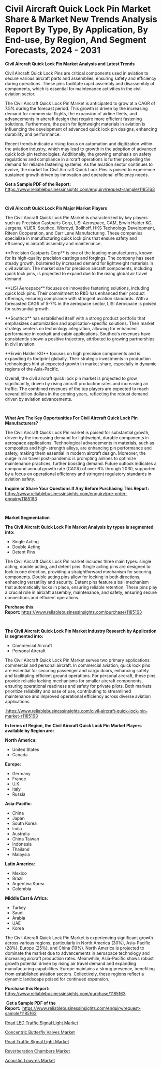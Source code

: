<p><h1>Civil Aircraft Quick Lock Pin Market Share & Market New Trends Analysis Report By Type, By Application, By End-use, By Region, And Segment Forecasts, 2024 - 2031</h1></p><p><strong>Civil Aircraft Quick Lock Pin Market Analysis and Latest Trends</strong></p>
<p><p>Civil Aircraft Quick Lock Pins are critical components used in aviation to secure various aircraft parts and assemblies, ensuring safety and efficiency during operations. These pins facilitate rapid assembly and disassembly of components, which is essential for maintenance activities in the civil aviation sector.</p><p>The Civil Aircraft Quick Lock Pin Market is anticipated to grow at a CAGR of 7.5% during the forecast period. This growth is driven by the increasing demand for commercial flights, the expansion of airline fleets, and advancements in aircraft design that require more efficient fastening solutions. Furthermore, the push for lightweight materials in aviation is influencing the development of advanced quick lock pin designs, enhancing durability and performance.</p><p>Recent trends indicate a rising focus on automation and digitization within the aviation industry, which may lead to growth in the adoption of advanced quick lock pin technologies. Additionally, the growing emphasis on safety regulations and compliance in aircraft operations is further propelling the demand for reliable fastening systems. As the aviation sector continues to evolve, the market for Civil Aircraft Quick Lock Pins is poised to experience sustained growth driven by innovation and operational efficiency needs.</p></p>
<p><strong>Get a Sample PDF of the Report:&nbsp;</strong> <a href="https://www.reliablebusinessinsights.com/enquiry/request-sample/1185163?utm_campaign=1094&utm_medium=2&utm_source=Github&utm_content=ia&utm_term=22102024&utm_id=civil-aircraft-quick-lock-pin">https://www.reliablebusinessinsights.com/enquiry/request-sample/1185163</a></p>
<p>&nbsp;</p>
<p><strong>Civil Aircraft Quick Lock Pin Major Market Players</strong></p>
<p><p>The Civil Aircraft Quick Lock Pin Market is characterized by key players such as Precision Castparts Corp, LISI Aerospace, CAM, Erwin Halder KG, Jergens, VLIER, Southco, Wixroyd, Bollhoff, HKS Technology Development, Riteon Cooperation, and Carr Lane Manufacturing. These companies specialize in manufacturing quick lock pins that ensure safety and efficiency in aircraft assembly and maintenance.</p><p>**Precision Castparts Corp** is one of the leading manufacturers, known for its high-quality precision castings and forgings. The company has seen steady growth, bolstered by increased demand for lightweight materials in civil aviation. The market size for precision aircraft components, including quick lock pins, is projected to expand due to the rising global air travel demand.</p><p>**LISI Aerospace** focuses on innovative fastening solutions, including quick lock pins. Their commitment to R&D has enhanced their product offerings, ensuring compliance with stringent aviation standards. With a forecasted CAGR of 5-7% in the aerospace sector, LISI Aerospace is poised for substantial growth.</p><p>**Southco** has established itself with a strong product portfolio that emphasizes customization and application-specific solutions. Their market strategy centers on technology integration, allowing for enhanced performance in cockpit and cabin applications. Southco's revenues have consistently shown a positive trajectory, attributed to growing partnerships in civil aviation.</p><p>**Erwin Halder KG** focuses on high precision components and is expanding its footprint globally. Their strategic investments in production technologies hint at expected growth in market share, especially in dynamic regions of the Asia-Pacific.</p><p>Overall, the civil aircraft quick lock pin market is projected to grow significantly, driven by rising aircraft production rates and increasing air traffic. The combined revenues of the top players are expected to reach several billion dollars in the coming years, reflecting the robust demand driven by aviation advancements.</p></p>
<p>&nbsp;</p>
<p><strong>What Are The Key Opportunities For Civil Aircraft Quick Lock Pin Manufacturers?</strong></p>
<p><p>The Civil Aircraft Quick Lock Pin market is poised for substantial growth, driven by the increasing demand for lightweight, durable components in aerospace applications. Technological advancements in materials, such as composites and high-strength alloys, are enhancing pin performance and safety, making them essential in modern aircraft design. Moreover, the surge in air travel post-pandemic is prompting airlines to optimize maintenance practices, further boosting demand. Future outlook indicates a compound annual growth rate (CAGR) of over 6% through 2030, supported by a focus on operational efficiency and stringent regulatory standards in aviation safety.</p></p>
<p><strong>Inquire or Share Your Questions If Any Before Purchasing This Report:</strong> <a href="https://www.reliablebusinessinsights.com/enquiry/pre-order-enquiry/1185163?utm_campaign=1094&utm_medium=2&utm_source=Github&utm_content=ia&utm_term=22102024&utm_id=civil-aircraft-quick-lock-pin">https://www.reliablebusinessinsights.com/enquiry/pre-order-enquiry/1185163</a></p>
<p>&nbsp;</p>
<p><strong>Market Segmentation</strong></p>
<p><strong>The Civil Aircraft Quick Lock Pin Market Analysis by types is segmented into:</strong></p>
<p><ul><li>Single Acting</li><li>Double Acting</li><li>Detent Pins</li></ul></p>
<p><p>The Civil Aircraft Quick Lock Pin market includes three main types: single acting, double acting, and detent pins. Single acting pins are designed to lock in one direction, providing a straightforward mechanism for securing components. Double acting pins allow for locking in both directions, enhancing versatility and security. Detent pins feature a ball mechanism that automatically locks in place, ensuring reliable retention. These pins play a crucial role in aircraft assembly, maintenance, and safety, ensuring secure connections and efficient operations.</p></p>
<p><strong>Purchase this Report:&nbsp;</strong><a href="https://www.reliablebusinessinsights.com/purchase/1185163?utm_campaign=1094&utm_medium=2&utm_source=Github&utm_content=ia&utm_term=22102024&utm_id=civil-aircraft-quick-lock-pin">https://www.reliablebusinessinsights.com/purchase/1185163</a></p>
<p>&nbsp;</p>
<p><strong>The Civil Aircraft Quick Lock Pin Market Industry Research by Application is segmented into:</strong></p>
<p><ul><li>Commercial Aircraft</li><li>Personal Aircraft</li></ul></p>
<p><p>The Civil Aircraft Quick Lock Pin Market serves two primary applications: commercial and personal aircraft. In commercial aviation, quick lock pins are essential for securing passenger and cargo doors, enhancing safety and facilitating efficient ground operations. For personal aircraft, these pins provide reliable locking mechanisms for smaller aircraft components, ensuring operational readiness and safety for private pilots. Both markets prioritize reliability and ease of use, contributing to streamlined maintenance and improved operational efficiency across diverse aviation applications.</p></p>
<p><a href="https://www.reliablebusinessinsights.com/civil-aircraft-quick-lock-pin-market-r1185163?utm_campaign=1094&utm_medium=2&utm_source=Github&utm_content=ia&utm_term=22102024&utm_id=civil-aircraft-quick-lock-pin">&nbsp;https://www.reliablebusinessinsights.com/civil-aircraft-quick-lock-pin-market-r1185163</a></p>
<p><strong>In terms of Region, the Civil Aircraft Quick Lock Pin Market Players available by Region are:</strong></p>
<p>
    <p> <strong> North America: </strong>
        <ul>
            <li>United States</li>
            <li>Canada</li>
        </ul>
        </p> 
    <p> <strong> Europe: </strong>
        <ul>
            <li>Germany</li>
            <li>France</li>
            <li>U.K.</li>
            <li>Italy</li>
            <li>Russia</li>
        </ul>
        </p> 
    <p> <strong> Asia-Pacific: </strong>
        <ul>
            <li>China</li>
            <li>Japan</li>
            <li>South Korea</li>
            <li>India</li>
            <li>Australia</li>
            <li>China Taiwan</li>
            <li>Indonesia</li>
            <li>Thailand</li>
            <li>Malaysia</li>
        </ul>
        </p> 
    <p> <strong> Latin America: </strong>
        <ul>
            <li>Mexico</li>
            <li>Brazil</li>
            <li>Argentina Korea</li>
            <li>Colombia</li>
        </ul>
        </p> 
    <p> <strong> Middle East & Africa: </strong>
        <ul>
            <li>Turkey</li>
            <li>Saudi</li>
            <li>Arabia</li>
            <li>UAE</li>
            <li>Korea</li>
        </ul>
    </p>
    </p>
<p><p>The Civil Aircraft Quick Lock Pin Market is experiencing significant growth across various regions, particularly in North America (30%), Asia-Pacific (28%), Europe (25%), and China (10%). North America is projected to dominate the market due to advancements in aerospace technology and increasing aircraft production rates. Meanwhile, Asia-Pacific shows robust growth potential driven by rising air travel demand and expanding manufacturing capabilities. Europe maintains a strong presence, benefiting from established aviation sectors. Collectively, these regions reflect a dynamic landscape poised for continued expansion.</p></p>
<p><strong>Purchase this Report: </strong><a href="https://www.reliablebusinessinsights.com/purchase/1185163?utm_campaign=1094&utm_medium=2&utm_source=Github&utm_content=ia&utm_term=22102024&utm_id=civil-aircraft-quick-lock-pin">https://www.reliablebusinessinsights.com/purchase/1185163</a></p>
<p>&nbsp;<strong>Get a Sample PDF of the Report:&nbsp;&nbsp;</strong><a href="https://www.reliablebusinessinsights.com/enquiry/request-sample/1185163?utm_campaign=1094&utm_medium=2&utm_source=Github&utm_content=ia&utm_term=22102024&utm_id=civil-aircraft-quick-lock-pin">https://www.reliablebusinessinsights.com/enquiry/request-sample/1185163</a></p>
<p><strong></strong></p>
<p><p><a href="https://github.com/rieuydbalon3b/Market-Research-Report-List-1/blob/main/road-led-traffic-signal-light-market.md?utm_campaign=1094&utm_medium=2&utm_source=Github&utm_content=ia&utm_term=22102024&utm_id=civil-aircraft-quick-lock-pin">Road LED Traffic Signal Light Market</a></p><p><a href="https://issuu.com/reportprime-2/docs/concentric-butterfly-valves-market-_7d90cfec5f19bb?utm_campaign=1094&utm_medium=2&utm_source=Github&utm_content=ia&utm_term=22102024&utm_id=civil-aircraft-quick-lock-pin">Concentric Butterfly Valves Market</a></p><p><a href="https://github.com/kiara3n0pau/Market-Research-Report-List-1/blob/main/road-traffic-signal-light-market.md?utm_campaign=1094&utm_medium=2&utm_source=Github&utm_content=ia&utm_term=22102024&utm_id=civil-aircraft-quick-lock-pin">Road Traffic Signal Light Market</a></p><p><a href="https://www.linkedin.com/pulse/global-reverberation-chambers-market-trends-insights-xinhe?utm_campaign=1094&utm_medium=2&utm_source=Github&utm_content=ia&utm_term=22102024&utm_id=civil-aircraft-quick-lock-pin">Reverberation Chambers Market</a></p><p><a href="https://www.linkedin.com/pulse/acoustic-louvres-market-drivers-challenges-forecast-z8qwe?utm_campaign=1094&utm_medium=2&utm_source=Github&utm_content=ia&utm_term=22102024&utm_id=civil-aircraft-quick-lock-pin">Acoustic Louvres Market</a></p></p>